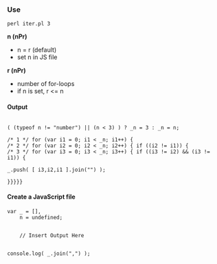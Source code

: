 ### Use
```
perl iter.pl 3
```

**n (nPr)**
* n = r (default)
* set n in JS file

**r (nPr)**
* number of for-loops
* if n is set, r <= n

#### Output
```

( (typeof n != "number") || (n < 3) ) ? _n = 3 : _n = n;

/* 1 */ for (var i1 = 0; i1 < _n; i1++) { 
/* 2 */ for (var i2 = 0; i2 < _n; i2++) { if ((i2 != i1)) {
/* 3 */ for (var i3 = 0; i3 < _n; i3++) { if ((i3 != i2) && (i3 != i1)) {

_.push( [ i3,i2,i1 ].join("") );

}}}}}

```

#### Create a JavaScript file
```
var	_ = [],
	n = undefined;


	// Insert Output Here


console.log( _.join(",") );
```